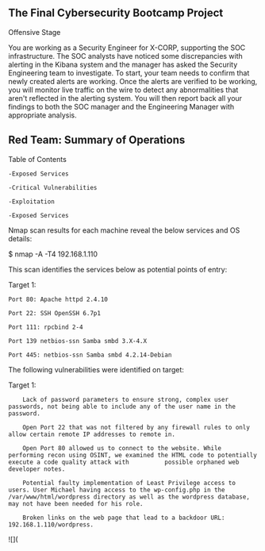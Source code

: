 ## The Final Cybersecurity Bootcamp Project

Offensive Stage

You are working as a Security Engineer for X-CORP, supporting the SOC infrastructure. The SOC analysts have noticed some discrepancies with alerting in the Kibana system and the manager has asked the Security Engineering team to investigate.
To start, your team needs to confirm that newly created alerts are working. Once the alerts are verified to be working, you will monitor live traffic on the wire to detect any abnormalities that aren't reflected in the alerting system.
You will then report back all your findings to both the SOC manager and the Engineering Manager with appropriate analysis.

## Red Team: Summary of Operations

Table of Contents

    -Exposed Services

    -Critical Vulnerabilities

    -Exploitation

    -Exposed Services

Nmap scan results for each machine reveal the below services and OS details:

$ nmap -A -T4 192.168.1.110
  
This scan identifies the services below as potential points of entry:

Target 1:

    Port 80: Apache httpd 2.4.10

    Port 22: SSH OpenSSH 6.7p1

    Port 111: rpcbind 2-4

    Port 139 netbios-ssn Samba smbd 3.X-4.X

    Port 445: netbios-ssn Samba smbd 4.2.14-Debian

The following vulnerabilities were identified on target:

Target 1:

        Lack of password parameters to ensure strong, complex user passwords, not being able to include any of the user name in the password.

        Open Port 22 that was not filtered by any firewall rules to only allow certain remote IP addresses to remote in.

        Open Port 80 allowed us to connect to the website. While performing recon using OSINT, we examined the HTML code to potentially execute a code quality attack with          possible orphaned web developer notes.

        Potential faulty implementation of Least Privilege access to users. User Michael having access to the wp-config.php in the /var/www/html/wordpress directory as well as the wordpress database, may not have been needed for his role.

        Broken links on the web page that lead to a backdoor URL: 192.168.1.110/wordpress.

![](
